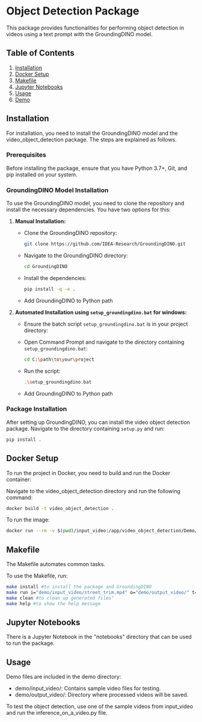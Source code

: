 # Object Detection Package

This package provides functionalities for performing object detection in videos using a text prompt with the GroundingDINO model.

## Table of Contents

1. [Installation](#installation)
2. [Docker Setup](#docker-setup)
3. [Makefile](#makefile)
4. [Jupyter Notebooks](#jupyter-notebooks)
5. [Usage](#usage)
6. [Demo](#demo)


## Installation

For installation, you need to install the GroundingDINO model and the video_object_detection package. The steps are explained as follows.

### Prerequisites

Before installing the package, ensure that you have Python 3.7+, Git, and pip installed on your system.

### GroundingDINO Model Installation

To use the GroundingDINO model, you need to clone the repository and install the necessary dependencies. You have two options for this:

1. **Manual Installation:**

   - Clone the GroundingDINO repository:

     ```sh
     git clone https://github.com/IDEA-Research/GroundingDINO.git
     ```

   - Navigate to the GroundingDINO directory:

     ```sh
     cd GroundingDINO
     ```
 
   - Install the dependencies:

     ```sh
     pip install -q -e .
     ```
   
   - Add GroundingDINO to Python path 

2. **Automated Installation using `setup_groundingdino.bat` for windows:**

   - Ensure the batch script `setup_groundingdino.bat` is in your project directory:
   - Open Command Prompt and navigate to the directory containing `setup_groundingdino.bat`:

     ```sh
     cd C:\path\to\your\project
     ```

   - Run the script:

     ```sh
     .\setup_groundingdino.bat
     ```

   - Add GroundingDINO to Python path
   
### Package Installation

After setting up GroundingDINO, you can install the video object detection package. Navigate to the directory containing `setup.py` and run:

```sh
pip install .
```

## Docker Setup
To run the project in Docker, you need to build and run the Docker container:

Navigate to the video_object_detection directory and run the following command:

```sh
docker build -t video_object_detection .
```
To run the image:
```sh
docker run --rm -v $(pwd)/input_video:/app/video_object_detection/Demo/input_video -v $(pwd)/output_video:/app/video_object_detection/Demo/output_video video-object-detection -i /app/video_object_detection/object_detector/Demo/input_video/street_trim.mp4 -o /app/video_object_detection/object_detector/Demo/output_video -t "all cars"
```

## Makefile
The Makefile automates common tasks.

To use the Makefile, run:
```sh
make install #to install the package and GroundingDINO
make run i="demo/input_video/street_trim.mp4" o="demo/output_video/" t="men" #to run the package
make clean #to clean up generated files"
make help #to show the help message 
```
## Jupyter Notebooks
There is a Jupyter Notebook in the "notebooks" directory that can be used to run the package.  

## Usage
Demo files are included in the demo directory:

- demo/input_video/: Contains sample video files for testing.
- demo/output_video/: Directory where processed videos will be saved.

To test the object detection, use one of the sample videos from input_video and run the inference_on_a_video.py file.





